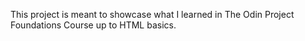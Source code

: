This project is meant to showcase what I learned in The Odin Project Foundations Course up to HTML basics.